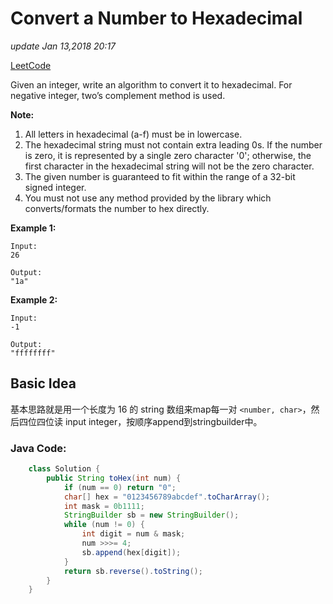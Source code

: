 # Convert a Number to Hexadecimal

_update Jan 13,2018 20:17_

[LeetCode](https://leetcode.com/problems/convert-a-number-to-hexadecimal/description/)

Given an integer, write an algorithm to convert it to hexadecimal. For negative integer, two’s complement method is used.

**Note:**

1. All letters in hexadecimal \(a-f\) must be in lowercase.
2. The hexadecimal string must not contain extra leading 0s. If the number is zero, it is represented by a single zero character '0'; otherwise, the first character in the hexadecimal string will not be the zero character.
3. The given number is guaranteed to fit within the range of a 32-bit signed integer.
4. You must not use any method provided by the library which converts/formats the number to hex directly.

**Example 1:**

```text
Input:
26

Output:
"1a"
```

**Example 2:**

```text
Input:
-1

Output:
"ffffffff"
```

## Basic Idea

基本思路就是用一个长度为 16 的 string 数组来map每一对 `<number, char>`，然后四位四位读 input integer，按顺序append到stringbuilder中。

### Java Code:

```java
    class Solution {
        public String toHex(int num) {
            if (num == 0) return "0";
            char[] hex = "0123456789abcdef".toCharArray();
            int mask = 0b1111;
            StringBuilder sb = new StringBuilder();
            while (num != 0) {
                int digit = num & mask;
                num >>>= 4;
                sb.append(hex[digit]);
            }
            return sb.reverse().toString();
        }
    }
```

